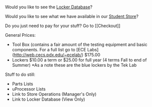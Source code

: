 Would you like to see the <a href="https://github.com/psu-epl/psu-epl.github.com/wiki/Locker-Database">Locker Database</a>?

Would you like to see what we have available in our <a href="https://docs.google.com/spreadsheets/d/1T6L1wMZB_uBk6gHJLCA_7ZLlcPsRINpWQgxlCC_Aa9U/edit?usp=sharing">Student Store</a>?

Do you just need to pay for your stuff?  Go to [[Checkout]]

General Prices:

* Tool Box (contains a fair amount of the testing equipment and basic components.  For a full list go to [ECE Labs] (http://web.cecs.pdx.edu/~ecelab/) $175.00
* Lockers $10.00 a term or $25.00 for full year (4 terms Fall to end of Summer) *As a note these are the blue lockers by the Tek Lab


Stuff to do still:
* Parts Lists
* uProcessor Lists
* Link to Store Operations (Manager's Only)
* Link to Locker Database (View Only)
